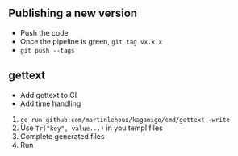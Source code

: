 ## Publishing a new version

- Push the code
- Once the pipeline is green, `git tag vx.x.x`
- `git push --tags`

## gettext

- Add gettext to CI
- Add time handling

1. `go run github.com/martinlehoux/kagamigo/cmd/gettext -write`
2. Use `Tr("key", value...)` in you templ files
3. Complete generated files
4. Run

